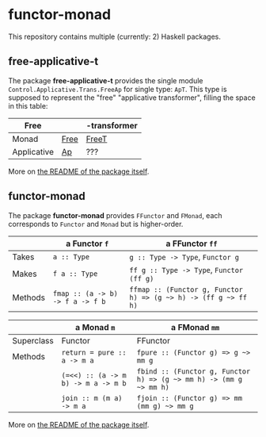# functor-monad

This repository contains multiple (currently: 2) Haskell packages.

## free-applicative-t

The package **free-applicative-t** provides the single module `Control.Applicative.Trans.FreeAp` for single type: `ApT`.
This type is supposed to represent the "free" "applicative transformer",
filling the space in this table:

| Free |    | -transformer |
|----|----|----|
|Monad| [Free](https://hackage.haskell.org/package/free-5.1.10/docs/Control-Monad-Free.html#t:Free) | [FreeT](https://hackage.haskell.org/package/free-5.1.10/docs/Control-Monad-Trans-Free.html#t:FreeT) |
|Applicative| [Ap](https://hackage.haskell.org/package/free-5.1.10/docs/Control-Applicative-Free.html#t:Ap) | ??? |

More on [the README of the package itself](free-applicative-t/README.md).

## functor-monad

The package **functor-monad** provides `FFunctor` and `FMonad`,
each corresponds to `Functor` and `Monad` but is higher-order.

|      | a Functor `f`   | a FFunctor `ff` |
|----|----|----|
| Takes | `a :: Type` | `g :: Type -> Type`, `Functor g` |
| Makes | `f a :: Type` | `ff g :: Type -> Type`, `Functor (ff g)` |
| Methods | `fmap :: (a -> b) -> f a -> f b` | `ffmap :: (Functor g, Functor h) => (g ~> h) -> (ff g ~> ff h)` |

|      | a Monad `m`   | a FMonad `mm` |
|----|----|----|
| Superclass | Functor | FFunctor |
| Methods | `return = pure :: a -> m a` | `fpure :: (Functor g) => g ~> mm g` |
|        | `(=<<) :: (a -> m b) -> m a -> m b` | `fbind :: (Functor g, Functor h) => (g ~> mm h) -> (mm g ~> mm h)` |
|        | `join :: m (m a) -> m a` | `fjoin :: (Functor g) => mm (mm g) ~> mm g` |

More on [the README of the package itself](functor-monad/README.md).